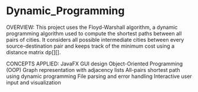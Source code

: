 # Dynamic_Programming
OVERVIEW:
This project uses the Floyd-Warshall algorithm, a dynamic programming algorithm used to compute the shortest paths between all pairs of cities. It considers all possible intermediate cities between every source-destination pair and keeps track of the minimum cost using a distance matrix dp[][].

CONCEPTS APPLIED:
JavaFX GUI design
Object-Oriented Programming (OOP)
Graph representation with adjacency lists
All-pairs shortest path using dynamic programming
File parsing and error handling
Interactive user input and visualization
